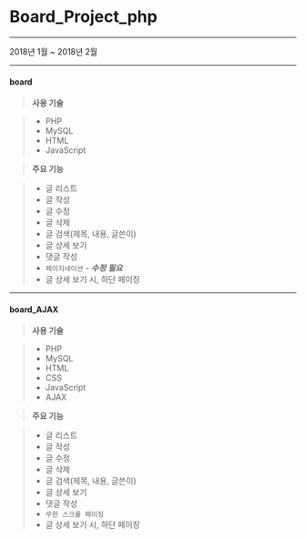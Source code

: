 # Board_Project_php
----------

<i class="icon-pencil"></i> 2018년 1월 ~ 2018년 2월

----------

#### board

> **사용 기술**

> - PHP
> - MySQL
> - HTML
> - JavaScript

> **주요 기능**

> - 글 리스트
> - 글 작성
> - 글 수정
> - 글 삭제
> - 글 검색(제목, 내용, 글쓴이)
> - 글 상세 보기
> - 댓글 작성
> - ` 페이지네이션 ` - ***수정 필요***
> - 글 상세 보기 시, 하단 페이징

-----------------
#### board_AJAX

> **사용 기술**

> - PHP
> - MySQL
> - HTML
> - CSS
> - JavaScript
> - AJAX

> **주요 기능**

> - 글 리스트
> - 글 작성
> - 글 수정
> - 글 삭제
> - 글 검색(제목, 내용, 글쓴이)
> - 글 상세 보기
> - 댓글 작성
> - ` 무한 스크롤 페이징 `
> - 글 상세 보기 시, 하단 페이징
